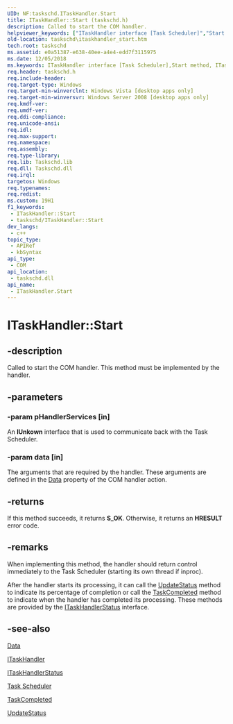 ```yaml
---
UID: NF:taskschd.ITaskHandler.Start
title: ITaskHandler::Start (taskschd.h)
description: Called to start the COM handler.
helpviewer_keywords: ["ITaskHandler interface [Task Scheduler]","Start method","ITaskHandler.Start","ITaskHandler::Start","Start","Start method [Task Scheduler]","Start method [Task Scheduler]","ITaskHandler interface","taskschd.itaskhandler_start","taskschd/ITaskHandler::Start"]
old-location: taskschd\itaskhandler_start.htm
tech.root: taskschd
ms.assetid: e0a51387-e638-40ee-a4e4-edd7f3115975
ms.date: 12/05/2018
ms.keywords: ITaskHandler interface [Task Scheduler],Start method, ITaskHandler.Start, ITaskHandler::Start, Start, Start method [Task Scheduler], Start method [Task Scheduler],ITaskHandler interface, taskschd.itaskhandler_start, taskschd/ITaskHandler::Start
req.header: taskschd.h
req.include-header: 
req.target-type: Windows
req.target-min-winverclnt: Windows Vista [desktop apps only]
req.target-min-winversvr: Windows Server 2008 [desktop apps only]
req.kmdf-ver: 
req.umdf-ver: 
req.ddi-compliance: 
req.unicode-ansi: 
req.idl: 
req.max-support: 
req.namespace: 
req.assembly: 
req.type-library: 
req.lib: Taskschd.lib
req.dll: Taskschd.dll
req.irql: 
targetos: Windows
req.typenames: 
req.redist: 
ms.custom: 19H1
f1_keywords:
 - ITaskHandler::Start
 - taskschd/ITaskHandler::Start
dev_langs:
 - c++
topic_type:
 - APIRef
 - kbSyntax
api_type:
 - COM
api_location:
 - taskschd.dll
api_name:
 - ITaskHandler.Start
---
```


# ITaskHandler::Start


## -description

Called to start the COM handler. This method must be implemented by the handler.

## -parameters

### -param pHandlerServices [in]

An <b>IUnkown</b> interface that is used to communicate back with the Task Scheduler.

### -param data [in]

The arguments that are required by the handler.  These arguments are defined in the <a href="https://docs.microsoft.com/windows/desktop/api/taskschd/nf-taskschd-icomhandleraction-get_data">Data</a> property of the COM handler action.

## -returns

If this method succeeds, it returns <b xmlns:loc="http://microsoft.com/wdcml/l10n">S_OK</b>. Otherwise, it returns an <b xmlns:loc="http://microsoft.com/wdcml/l10n">HRESULT</b> error code.

## -remarks

When implementing this method, the handler should return control immediately to the Task Scheduler (starting its own thread if inproc).

After  the handler starts its processing, it can call the <a href="https://docs.microsoft.com/windows/desktop/api/taskschd/nf-taskschd-itaskhandlerstatus-updatestatus">UpdateStatus</a> method to indicate  its percentage of completion or call the <a href="https://docs.microsoft.com/windows/desktop/api/taskschd/nf-taskschd-itaskhandlerstatus-taskcompleted">TaskCompleted</a> method to indicate when the handler has completed its processing. These methods are provided by the <a href="https://docs.microsoft.com/windows/desktop/api/taskschd/nn-taskschd-itaskhandlerstatus">ITaskHandlerStatus</a> interface.

## -see-also

<a href="https://docs.microsoft.com/windows/desktop/api/taskschd/nf-taskschd-icomhandleraction-get_data">Data</a>



<a href="https://docs.microsoft.com/windows/desktop/api/taskschd/nn-taskschd-itaskhandler">ITaskHandler</a>



<a href="https://docs.microsoft.com/windows/desktop/api/taskschd/nn-taskschd-itaskhandlerstatus">ITaskHandlerStatus</a>



<a href="https://docs.microsoft.com/windows/desktop/TaskSchd/task-scheduler-start-page">Task Scheduler</a>



<a href="https://docs.microsoft.com/windows/desktop/api/taskschd/nf-taskschd-itaskhandlerstatus-taskcompleted">TaskCompleted</a>



<a href="https://docs.microsoft.com/windows/desktop/api/taskschd/nf-taskschd-itaskhandlerstatus-updatestatus">UpdateStatus</a>

